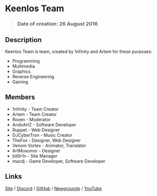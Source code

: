 # Keenlos Team

> ### Date of creation: 26 August 2016

## Description

Keenlos Team is team, created by 1nfinity and Artem for these purposes:
* Programming
* Multimedia
* Graphics
* Reverse Engineering
* Gaming

## Members

* 1nfinity - Team Creator
* Artem - Team Creator
* Roven - Moderator
* AndxArtZ - Software Developer
* Ruppet - Web Designer
* DJCyberTron - Music Creator
* TheFox - Designer, Web Designer
* Venom Vortex - Animator, Translator
* ArtMuxomor - Designer
* bit0r1n - Site Manager
* macdj - Game Developer, Software Developer

## Links

[Site](https://keenlos.xyz) / 
[Discord](https://discord.gg/5GW6apC) / 
[GitHub](https://github.com/Keenlos) / 
[Newgrounds](https://keenlos.newgrounds.com) / 
[YouTube](https://www.youtube.com/channel/UCtCEhGtp5G5HMD4ONLtFjgg)
